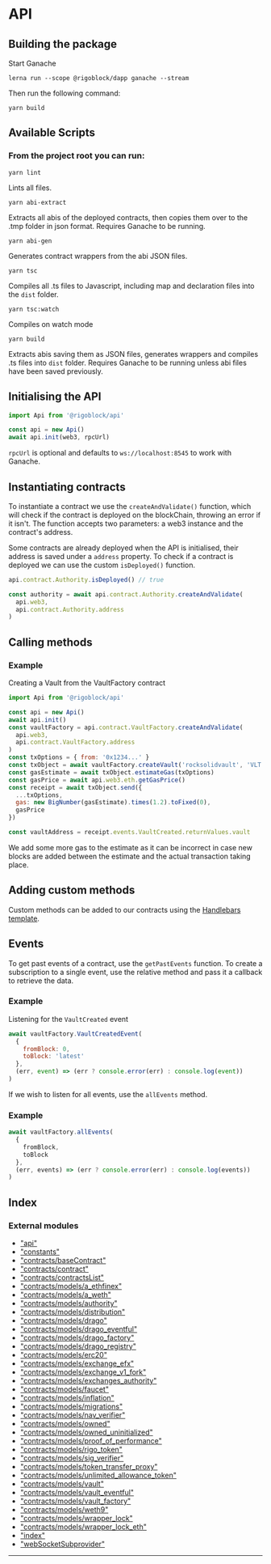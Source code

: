 
API
===

Building the package
--------------------

Start Ganache

```
lerna run --scope @rigoblock/dapp ganache --stream
```

Then run the following command:

```
yarn build
```

Available Scripts
-----------------

### From the project root you can run:

```
yarn lint
```

Lints all files.

```
yarn abi-extract
```

Extracts all abis of the deployed contracts, then copies them over to the .tmp folder in json format. Requires Ganache to be running.

```
yarn abi-gen
```

Generates contract wrappers from the abi JSON files.

```
yarn tsc
```

Compiles all .ts files to Javascript, including map and declaration files into the `dist` folder.

```
yarn tsc:watch
```

Compiles on watch mode

```
yarn build
```

Extracts abis saving them as JSON files, generates wrappers and compiles .ts files into `dist` folder. Requires Ganache to be running unless abi files have been saved previously.

Initialising the API
--------------------

```javascript
import Api from '@rigoblock/api'

const api = new Api()
await api.init(web3, rpcUrl)
```

`rpcUrl` is optional and defaults to `ws://localhost:8545` to work with Ganache.

Instantiating contracts
-----------------------

To instantiate a contract we use the `createAndValidate()` function, which will check if the contract is deployed on the blockChain, throwing an error if it isn't. The function accepts two parameters: a web3 instance and the contract's address.

Some contracts are already deployed when the API is initialised, their address is saved under a `address` property. To check if a contract is deployed we can use the custom `isDeployed()` function.

```javascript
api.contract.Authority.isDeployed() // true

const authority = await api.contract.Authority.createAndValidate(
  api.web3,
  api.contract.Authority.address
)
```

Calling methods
---------------

### Example

Creating a Vault from the VaultFactory contract

```javascript
import Api from '@rigoblock/api'

const api = new Api()
await api.init()
const vaultFactory = api.contract.VaultFactory.createAndValidate(
  api.web3,
  api.contract.VaultFactory.address
)
const txOptions = { from: '0x1234...' }
const txObject = await vaultFactory.createVault('rocksolidvault', 'VLT')
const gasEstimate = await txObject.estimateGas(txOptions)
const gasPrice = await api.web3.eth.getGasPrice()
const receipt = await txObject.send({
  ...txOptions,
  gas: new BigNumber(gasEstimate).times(1.2).toFixed(0),
  gasPrice
})

const vaultAddress = receipt.events.VaultCreated.returnValues.vault
```

We add some more gas to the estimate as it can be incorrect in case new blocks are added between the estimate and the actual transaction taking place.

Adding custom methods
---------------------

Custom methods can be added to our contracts using the [Handlebars template](template.handlebars).

Events
------

To get past events of a contract, use the `getPastEvents` function. To create a subscription to a single event, use the relative method and pass it a callback to retrieve the data.

### Example

Listening for the `VaultCreated` event

```javascript
await vaultFactory.VaultCreatedEvent(
  {
    fromBlock: 0,
    toBlock: 'latest'
  },
  (err, event) => (err ? console.error(err) : console.log(event))
)
```

If we wish to listen for all events, use the `allEvents` method.

### Example

```javascript
await vaultFactory.allEvents(
  {
    fromBlock,
    toBlock
  },
  (err, events) => (err ? console.error(err) : console.log(events))
)
```

## Index

### External modules

* ["api"](modules/_api_.md)
* ["constants"](modules/_constants_.md)
* ["contracts/baseContract"](modules/_contracts_basecontract_.md)
* ["contracts/contract"](modules/_contracts_contract_.md)
* ["contracts/contractsList"](modules/_contracts_contractslist_.md)
* ["contracts/models/a_ethfinex"](modules/_contracts_models_a_ethfinex_.md)
* ["contracts/models/a_weth"](modules/_contracts_models_a_weth_.md)
* ["contracts/models/authority"](modules/_contracts_models_authority_.md)
* ["contracts/models/distribution"](modules/_contracts_models_distribution_.md)
* ["contracts/models/drago"](modules/_contracts_models_drago_.md)
* ["contracts/models/drago_eventful"](modules/_contracts_models_drago_eventful_.md)
* ["contracts/models/drago_factory"](modules/_contracts_models_drago_factory_.md)
* ["contracts/models/drago_registry"](modules/_contracts_models_drago_registry_.md)
* ["contracts/models/erc20"](modules/_contracts_models_erc20_.md)
* ["contracts/models/exchange_efx"](modules/_contracts_models_exchange_efx_.md)
* ["contracts/models/exchange_v1_fork"](modules/_contracts_models_exchange_v1_fork_.md)
* ["contracts/models/exchanges_authority"](modules/_contracts_models_exchanges_authority_.md)
* ["contracts/models/faucet"](modules/_contracts_models_faucet_.md)
* ["contracts/models/inflation"](modules/_contracts_models_inflation_.md)
* ["contracts/models/migrations"](modules/_contracts_models_migrations_.md)
* ["contracts/models/nav_verifier"](modules/_contracts_models_nav_verifier_.md)
* ["contracts/models/owned"](modules/_contracts_models_owned_.md)
* ["contracts/models/owned_uninitialized"](modules/_contracts_models_owned_uninitialized_.md)
* ["contracts/models/proof_of_performance"](modules/_contracts_models_proof_of_performance_.md)
* ["contracts/models/rigo_token"](modules/_contracts_models_rigo_token_.md)
* ["contracts/models/sig_verifier"](modules/_contracts_models_sig_verifier_.md)
* ["contracts/models/token_transfer_proxy"](modules/_contracts_models_token_transfer_proxy_.md)
* ["contracts/models/unlimited_allowance_token"](modules/_contracts_models_unlimited_allowance_token_.md)
* ["contracts/models/vault"](modules/_contracts_models_vault_.md)
* ["contracts/models/vault_eventful"](modules/_contracts_models_vault_eventful_.md)
* ["contracts/models/vault_factory"](modules/_contracts_models_vault_factory_.md)
* ["contracts/models/weth9"](modules/_contracts_models_weth9_.md)
* ["contracts/models/wrapper_lock"](modules/_contracts_models_wrapper_lock_.md)
* ["contracts/models/wrapper_lock_eth"](modules/_contracts_models_wrapper_lock_eth_.md)
* ["index"](modules/_index_.md)
* ["webSocketSubprovider"](modules/_websocketsubprovider_.md)

---

